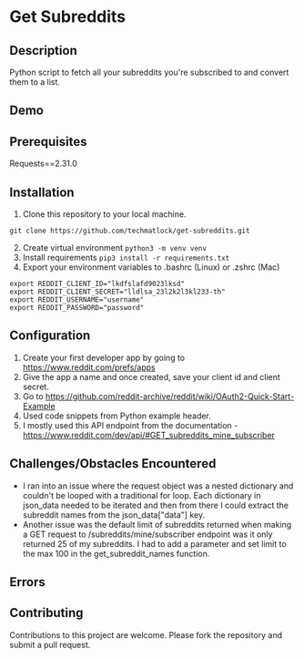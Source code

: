 # Get Subreddits

## Description
Python script to fetch all your subreddits you're subscribed to and convert them to a list.

## Demo

## Prerequisites
Requests==2.31.0

## Installation

1. Clone this repository to your local machine.
```
git clone https://github.com/techmatlock/get-subreddits.git
```
2. Create virtual environment ```python3 -m venv venv```
3. Install requirements ```pip3 install -r requirements.txt```
4. Export your environment variables to .bashrc (Linux) or .zshrc (Mac)
```
export REDDIT_CLIENT_ID="lkdfslafd9023lksd"
export REDDIT_CLIENT_SECRET="lldlsa_23l2k2l3kl233-th"
export REDDIT_USERNAME="username"
export REDDIT_PASSWORD="password"
```

## Configuration
1. Create your first developer app by going to https://www.reddit.com/prefs/apps
2. Give the app a name and once created, save your client id and client secret.
3. Go to https://github.com/reddit-archive/reddit/wiki/OAuth2-Quick-Start-Example
4. Used code snippets from Python example header.
5. I mostly used this API endpoint from the documentation - https://www.reddit.com/dev/api/#GET_subreddits_mine_subscriber

## Challenges/Obstacles Encountered
* I ran into an issue where the request object was a nested dictionary and couldn't be looped with a traditional for loop.  Each dictionary in json_data needed to be iterated and then from there I could extract the subreddit names from the json_data["data"] key.
* Another issue was the default limit of subreddits returned when making a GET request to /subreddits/mine/subscriber endpoint was it only returned 25 of my subreddits.  I had to add a parameter and set limit to the max 100 in the get_subreddit_names function.

## Errors

## Contributing
Contributions to this project are welcome. Please fork the repository and submit a pull request.
